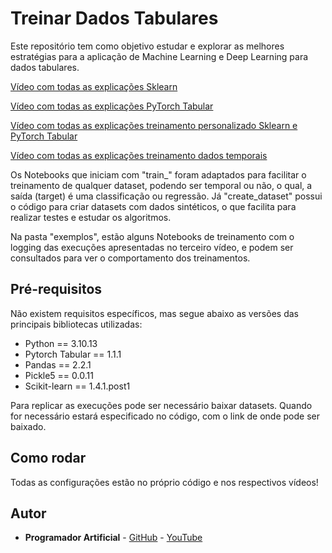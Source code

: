 # Treinar Dados Tabulares
Este repositório tem como objetivo estudar e explorar as melhores estratégias para a aplicação de Machine Learning e Deep Learning para dados tabulares.

[Vídeo com todas as explicações Sklearn](https://youtu.be/UU15HLbtqp8)

[Vídeo com todas as explicações PyTorch Tabular](https://youtu.be/LCEZwQpJsBM)

[Vídeo com todas as explicações treinamento personalizado Sklearn e PyTorch Tabular](https://youtu.be/SZ-LSP5_fLo)

[Vídeo com todas as explicações treinamento dados temporais]()

Os Notebooks que iniciam com "train_" foram adaptados para facilitar o treinamento de qualquer dataset, podendo ser temporal ou não, o qual, a saída (target) é uma classificação ou regressão. Já "create_dataset" possui o código para criar datasets com dados sintéticos, o que facilita para realizar testes e estudar os algoritmos.

Na pasta "exemplos", estão alguns Notebooks de treinamento com o logging das execuções apresentadas no terceiro vídeo, e podem ser consultados para ver o comportamento dos treinamentos.

## Pré-requisitos
Não existem requisitos específicos, mas segue abaixo as versões das principais bibliotecas utilizadas:

- Python == 3.10.13
- Pytorch Tabular == 1.1.1
- Pandas == 2.2.1
- Pickle5 == 0.0.11
- Scikit-learn == 1.4.1.post1

Para replicar as execuções pode ser necessário baixar datasets. Quando for necessário estará especificado no código, com o link de onde pode ser baixado.

## Como rodar
Todas as configurações estão no próprio código e nos respectivos vídeos!

## Autor
* **Programador Artificial** - [GitHub](https://github.com/ProgramadorArtificial) - [YouTube](https://www.youtube.com/@ProgramadorArtificial)
